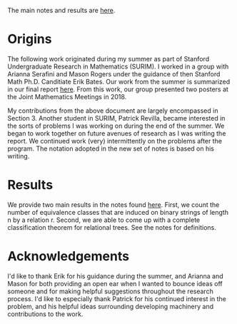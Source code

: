 The main notes and results are [here](https://github.com/AnavSood/Relational-Trees/blob/master/Notes%20on%20Counting%20and%20Classification%20of%20Relational%20Trees.pdf).

# Origins

The following work originated during my summer as part of Stanford Undergraduate Research in Mathematics (SURIM). I worked in a group with Arianna Serafini and Mason Rogers under the guidance of then Stanford Math Ph.D. Canditiate Erik Bates. Our work from the summer is summarized in our final report [here](https://github.com/AnavSood/Relational-Trees/blob/master/SURIM%20Final%20Report.pdf). From this work, our group presented two posters at the Joint Mathematics Meetings in 2018.

My contributions from the above document are largely encompassed in Section 3. Another student in SURIM, Patrick Revilla, became interested in the sorts of problems I was working on during the end of the summer. We began to work together on future avenues of research as I was writing the report. We continued work (very) intermittently on the problems after the program. The notation adopted in the new set of notes is based on his writing. 

# Results

We provide two main results in the notes found [here](https://github.com/AnavSood/Relational-Trees/blob/master/Notes%20on%20Counting%20and%20Classification%20of%20Relational%20Trees.pdf). First, we count the number of equivalence classes that are induced on binary strings of length n by a relation r. Second, we are able to come up with a complete classification theorem for relational trees. See the notes for definitions. 

# Acknowledgements

I'd like to thank Erik for his guidance during the summer, and Arianna and Mason for both providing an open ear when I wanted to bounce ideas off someone and for making helpful suggestions throughout the research process. I'd like to especially thank Patrick for his continued interest in the problem, and his helpful ideas surrounding developing machinery and contributions to the work. 

